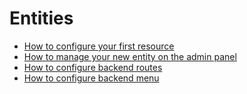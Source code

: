 # Entities

* [How to configure your first resource](entities/first-resource.md)
* [How to manage your new entity on the admin panel](entities/manage-your-entity.md)
* [How to configure backend routes](entities/configure-your-routes.md)
* [How to configure backend menu](entities/configure-backend-menu.md)
